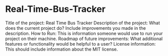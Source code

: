 # Real-Time-Bus-Tracker

Title of the project: Real Time Bus Tracker
Description of the project: What does the current project do?  Include improvements you made in the description. 
How to Run: This is information someone would use to run your project on their machine.
Roadmap of future improvements: What additional features or functionality would be helpful to a user? 
License information: This should include information about the MIT license. 
